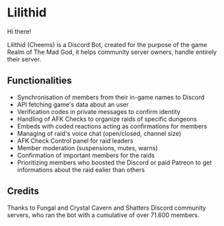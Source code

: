 # Lilithid

Hi there!

Lilithid (Cheems) is a Discord Bot, created for the purpose of the game Realm of The Mad God, it helps community server owners, handle entirely their server.

## Functionalities
- Synchronisation of members from their in-game names to Discord
- API fetching game's data about an user
- Verification codes in private messages to confirm identity
- Handling of AFK Checks to organize raids of specific dungeons
- Embeds with coded reactions acting as confirmations for members
- Managing of raid's voice chat (open/closed, channel size)
- AFK Check Control panel for raid leaders
- Member moderation (suspensions, mutes, warns)
- Confirmation of important members for the raids
- Prioritizing members who boosted the Discord or paid Patreon to get informations about the raid ealier than others

## Credits
Thanks to Fungal and Crystal Cavern and Shatters Discord community servers, who ran the bot with a cumulative of over 71.600 members.
